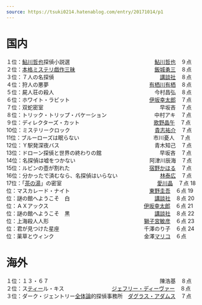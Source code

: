 ```yaml
---
source: https://tsuki0214.hatenablog.com/entry/20171014/p1
---
```

# 国内

１位：[鮎川哲也](https://d.hatena.ne.jp/keyword/%B0%BE%C0%EE%C5%AF%CC%E9)探偵小説選　　　　　　　　　　　　　　　　[鮎川哲也](https://d.hatena.ne.jp/keyword/%B0%BE%C0%EE%C5%AF%CC%E9)　９点
２位：[本格ミステリ](https://d.hatena.ne.jp/keyword/%CB%DC%B3%CA%A5%DF%A5%B9%A5%C6%A5%EA)[戯作三昧](https://d.hatena.ne.jp/keyword/%B5%BA%BA%EE%BB%B0%CB%E6)　　　　　　　　　　　　　　　[飯城勇三](https://d.hatena.ne.jp/keyword/%C8%D3%BE%EB%CD%A6%BB%B0)　８点
３位：７人の名探偵　　　　　　　　　　　　　　　　　　　　[講談社](https://d.hatena.ne.jp/keyword/%B9%D6%C3%CC%BC%D2)　８点
４位：狩人の悪夢　　　　　　　　　　　　　　　　　　　[有栖川有栖](https://d.hatena.ne.jp/keyword/%CD%AD%C0%B4%C0%EE%CD%AD%C0%B4)　８点
５位：屍人荘の殺人　　　　　　　　　　　　　　　　　　　今村昌弘　８点
６位：ホワイト・ラビット　　　　　　　　　　　　　　　[伊坂幸太郎](https://d.hatena.ne.jp/keyword/%B0%CB%BA%E4%B9%AC%C2%C0%CF%BA)　７点
７位：双蛇密室　　　　　　　　　　　　　　　　　　　　　　早坂吝　７点
８位：トリック・トリップ・バケーション　　　　　　　　　中村アキ　７点
９位：ディレクターズ・カット　　　　　　　　　　　　　　[歌野晶午](https://d.hatena.ne.jp/keyword/%B2%CE%CC%EE%BE%BD%B8%E1)　７点
10位：ミステリークロック　　　　　　　　　　　　　　　　[貴志祐介](https://d.hatena.ne.jp/keyword/%B5%AE%BB%D6%CD%B4%B2%F0)　７点
11位：ブルーローズは眠らない　　　　　　　　　　　　　　市川憂人　７点
12位：Ｙ駅発深夜バス　　　　　　　　　　　　　　　　　　青木知己　７点
13位：ドローン探偵と世界の終わりの館　　　　　　　　　　　早坂吝　７点
14位：名探偵は嘘をつかない　　　　　　　　　　　　　　阿津川辰海　７点
15位：ルビンの壺が割れた　　　　　　　　　　　　　　　[宿野かほる](https://d.hatena.ne.jp/keyword/%BD%C9%CC%EE%A4%AB%A4%DB%A4%EB)　７点
16位：分かったで済むなら、名探偵はいらない　　　　　　　　[林泰広](https://d.hatena.ne.jp/keyword/%CE%D3%C2%D9%B9%AD)　７点
17位：「[茶の湯](https://d.hatena.ne.jp/keyword/%C3%E3%A4%CE%C5%F2)」の密室　　　　　　　　　　　　　　　　　　[愛川晶](https://d.hatena.ne.jp/keyword/%B0%A6%C0%EE%BE%BD)　７点
18位：マスカレード・ナイト　　　　　　　　　　　　　　　[東野圭吾](https://d.hatena.ne.jp/keyword/%C5%EC%CC%EE%B7%BD%B8%E3)　６点
19位：謎の館へようこそ　白　　　　　　　　　　　　　　　　[講談社](https://d.hatena.ne.jp/keyword/%B9%D6%C3%CC%BC%D2)　８点
20位：ＡＸアックス　　　　　　　　　　　　　　　　　　[伊坂幸太郎](https://d.hatena.ne.jp/keyword/%B0%CB%BA%E4%B9%AC%C2%C0%CF%BA)　６点
21位：謎の館へようこそ　黒　　　　　　　　　　　　　　　　[講談社](https://d.hatena.ne.jp/keyword/%B9%D6%C3%CC%BC%D2)　８点
22位：上海殺人人形　　　　　　　　　　　　　　　　　　[獅子宮敏彦](https://d.hatena.ne.jp/keyword/%BB%E2%BB%D2%B5%DC%C9%D2%C9%A7)　６点
23位：君が見つけた星座　　　　　　　　　　　　　　　　千澤のり子　６点
24位：薬草とウィンク　　　　　　　　　　　　　　　　　金澤[マリコ](https://d.hatena.ne.jp/keyword/%A5%DE%A5%EA%A5%B3)　６点
　
# 海外

１位：１３・６７　　　　　　　　　　　　　　　　　　　　　陳浩基　８点
２位：ス[ティー](https://d.hatena.ne.jp/keyword/%A5%C6%A5%A3%A1%BC)ル・キス　　　　　　　　　[ジェフリー・ディーヴァー](https://d.hatena.ne.jp/keyword/%A5%B8%A5%A7%A5%D5%A5%EA%A1%BC%A1%A6%A5%C7%A5%A3%A1%BC%A5%F4%A5%A1%A1%BC)　８点
３位：ダーク・ジェントリー[全体論](https://d.hatena.ne.jp/keyword/%C1%B4%C2%CE%CF%C0)的探偵事務所　[ダグラス・アダムス](https://d.hatena.ne.jp/keyword/%A5%C0%A5%B0%A5%E9%A5%B9%A1%A6%A5%A2%A5%C0%A5%E0%A5%B9)　７点
